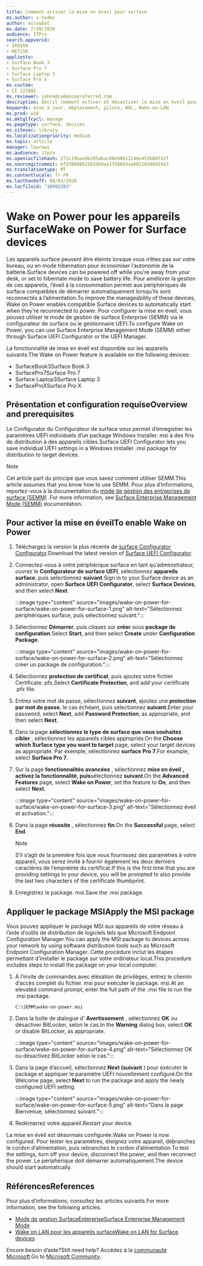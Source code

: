 ```yaml
---
title: Comment activer la mise en éveil pour surface
ms.author: v-todmc
author: mccoybot
ms.date: 7/30/2020
audience: ITPro
search.appverid:
- SPO160
- MET150
appliesto:
- Surface Book 3
- Surface Pro 7
- Surface Laptop 3
- Surface Pro X
ms.custom:
- CI 121602
ms.reviewer: johnk@cadencepreferred.com
description: Décrit comment activer et désactiver la mise en éveil pour les appareils surface.
keywords: mise à jour, déploiement, pilote, WOL, Wake-on-LAN
ms.prod: w10
ms.mktglfcycl: manage
ms.pagetype: surface, devices
ms.sitesec: library
ms.localizationpriority: medium
ms.topic: article
manager: laurawi
ms.audience: itpro
ms.openlocfilehash: 272c19baedb295abac08e90012246e453b88f42f
ms.sourcegitcommit: 6fd7008992503db9ae1f56654aa80110348924d3
ms.translationtype: MT
ms.contentlocale: fr-FR
ms.lasthandoff: 08/03/2020
ms.locfileid: "10903393"
---
```

# <span data-ttu-id="8d94c-104">Wake on Power pour les appareils Surface</span><span class="sxs-lookup"><span data-stu-id="8d94c-104">Wake on Power for Surface devices</span></span>

<span data-ttu-id="8d94c-105">Les appareils surface peuvent être éteints lorsque vous n’êtes pas sur votre bureau, ou en mode hibernation pour économiser l’autonomie de la batterie.</span><span class="sxs-lookup"><span data-stu-id="8d94c-105">Surface devices can be powered off while you're away from your desk, or set to hibernate mode to save battery life.</span></span> <span data-ttu-id="8d94c-106">Pour améliorer la gestion de ces appareils, l’éveil à la consommation permet aux périphériques de surface compatibles de démarrer automatiquement lorsqu’ils sont reconnectés à l’alimentation.</span><span class="sxs-lookup"><span data-stu-id="8d94c-106">To improve the manageability of these devices, Wake on Power enables compatible Surface devices to automatically start when they're reconnected to power.</span></span> <span data-ttu-id="8d94c-107">Pour configurer la mise en éveil, vous pouvez utiliser le mode de gestion de surface Enterprise (SEMM) via le configurateur de surface ou le gestionnaire UEFI.</span><span class="sxs-lookup"><span data-stu-id="8d94c-107">To configure Wake on Power, you can use Surface Enterprise Management Mode (SEMM) either through Surface UEFI Configurator or the UEFI Manager.</span></span>

<span data-ttu-id="8d94c-108">La fonctionnalité de mise en éveil est disponible sur les appareils suivants:</span><span class="sxs-lookup"><span data-stu-id="8d94c-108">The Wake on Power feature is available on the following devices:</span></span>

- <span data-ttu-id="8d94c-109">SurfaceBook3</span><span class="sxs-lookup"><span data-stu-id="8d94c-109">Surface Book 3</span></span>
- <span data-ttu-id="8d94c-110">SurfacePro7</span><span class="sxs-lookup"><span data-stu-id="8d94c-110">Surface Pro 7</span></span>
- <span data-ttu-id="8d94c-111">Surface Laptop3</span><span class="sxs-lookup"><span data-stu-id="8d94c-111">Surface Laptop 3</span></span>
- <span data-ttu-id="8d94c-112">SurfaceProX</span><span class="sxs-lookup"><span data-stu-id="8d94c-112">Surface Pro X</span></span> 

## <span data-ttu-id="8d94c-113">Présentation et configuration requise</span><span class="sxs-lookup"><span data-stu-id="8d94c-113">Overview and prerequisites</span></span>

<span data-ttu-id="8d94c-114">Le Configurator du Configurateur de surface vous permet d’enregistrer les paramètres UEFI individuels d’un package Windows Installer. msi à des fins de distribution à des appareils cibles.</span><span class="sxs-lookup"><span data-stu-id="8d94c-114">Surface UEFI Configurator lets you save individual UEFI settings in a Windows Installer .msi package for distribution to target devices.</span></span> 

> [!NOTE]
> <span data-ttu-id="8d94c-115">Cet article part du principe que vous savez comment utiliser SEMM.</span><span class="sxs-lookup"><span data-stu-id="8d94c-115">This article assumes that you know how to use SEMM.</span></span> <span data-ttu-id="8d94c-116">Pour plus d’informations, reportez-vous à la documentation du [mode de gestion des entreprises de surface (SEMM)](surface-enterprise-management-mode.md) .</span><span class="sxs-lookup"><span data-stu-id="8d94c-116">For more information, see [Surface Enterprise Management Mode (SEMM)](surface-enterprise-management-mode.md) documentation.</span></span>

## <span data-ttu-id="8d94c-117">Pour activer la mise en éveil</span><span class="sxs-lookup"><span data-stu-id="8d94c-117">To enable Wake on Power</span></span>

1.  <span data-ttu-id="8d94c-118">Téléchargez la version la plus récente de [surface Configurator Configurator](https://www.microsoft.com/download/confirmation.aspx?id=46703).</span><span class="sxs-lookup"><span data-stu-id="8d94c-118">Download the latest version of [Surface UEFI Configurator](https://www.microsoft.com/download/confirmation.aspx?id=46703).</span></span>
2.  <span data-ttu-id="8d94c-119">Connectez-vous à votre périphérique surface en tant qu’administrateur, ouvrez le **Configurateur de surface UEFI**, sélectionnez **appareils surface**, puis sélectionnez **suivant**.</span><span class="sxs-lookup"><span data-stu-id="8d94c-119">Sign in to your Surface device as an administrator, open **Surface UEFI Configurator**, select **Surface Devices**, and then select **Next**.</span></span>

    :::image type="content" source="images/wake-on-power-for-surface/wake-on-power-for-surface-1.png" alt-text="Sélectionnez périphériques surface, puis sélectionnez suivant.":::
3.  <span data-ttu-id="8d94c-121">Sélectionnez **Démarrer**, puis cliquez sur **créer** sous **package de configuration**.</span><span class="sxs-lookup"><span data-stu-id="8d94c-121">Select **Start**, and then select **Create** under **Configuration Package**.</span></span>

    :::image type="content" source="images/wake-on-power-for-surface/wake-on-power-for-surface-2.png" alt-text="Sélectionnez créer un package de configuration.":::
4.  <span data-ttu-id="8d94c-123">Sélectionnez **protection de certificat**, puis ajoutez votre fichier Certificate. pfx.</span><span class="sxs-lookup"><span data-stu-id="8d94c-123">Select **Certificate Protection**, and add your certificate .pfx file.</span></span> 
5. <span data-ttu-id="8d94c-124">Entrez votre mot de passe, sélectionnez **suivant**, ajoutez une **protection par mot de passe**, le cas échéant, puis sélectionnez **suivant**.</span><span class="sxs-lookup"><span data-stu-id="8d94c-124">Enter your password, select **Next**, add **Password Protection**, as appropriate, and then select **Next**.</span></span>
6.  <span data-ttu-id="8d94c-125">Dans la page **sélectionnez le type de surface que vous souhaitez cibler** , sélectionnez les appareils cibles appropriés.</span><span class="sxs-lookup"><span data-stu-id="8d94c-125">On the **Choose which Surface type you want to target** page, select your target devices as appropriate.</span></span> <span data-ttu-id="8d94c-126">Par exemple, sélectionnez **surface Pro 7**.</span><span class="sxs-lookup"><span data-stu-id="8d94c-126">For example, select **Surface Pro 7**.</span></span>
7.  <span data-ttu-id="8d94c-127">Sur la page **fonctionnalités avancées** , sélectionnez **mise en éveil** **, activez la fonctionnalité, puis**sélectionnez **suivant**.</span><span class="sxs-lookup"><span data-stu-id="8d94c-127">On the **Advanced Features** page, select **Wake on Power**, set the feature to **On**, and then select **Next**.</span></span>

    :::image type="content" source="images/wake-on-power-for-surface/wake-on-power-for-surface-3.png" alt-text="Sélectionnez éveil et activation."::: 
8.  <span data-ttu-id="8d94c-129">Dans la page **réussite** , sélectionnez **fin**.</span><span class="sxs-lookup"><span data-stu-id="8d94c-129">On the **Successful** page, select **End**.</span></span>

    > [!NOTE]
    > <span data-ttu-id="8d94c-130">S’il s’agit de la première fois que vous fournissez des paramètres à votre appareil, vous serez invité à fournir également les deux derniers caractères de l’empreinte du certificat.</span><span class="sxs-lookup"><span data-stu-id="8d94c-130">If this is the first time that you are providing settings to your device, you will be prompted to also provide the last two characters of the certificate thumbprint.</span></span> 
9.  <span data-ttu-id="8d94c-131">Enregistrez le package. msi.</span><span class="sxs-lookup"><span data-stu-id="8d94c-131">Save the .msi package.</span></span> 

## <span data-ttu-id="8d94c-132">Appliquer le package MSI</span><span class="sxs-lookup"><span data-stu-id="8d94c-132">Apply the MSI package</span></span> 

<span data-ttu-id="8d94c-133">Vous pouvez appliquer le package MSI aux appareils de votre réseau à l’aide d’outils de distribution de logiciels tels que Microsoft Endpoint Configuration Manager.</span><span class="sxs-lookup"><span data-stu-id="8d94c-133">You can apply the MSI package to devices across your network by using software distribution tools such as Microsoft Endpoint Configuration Manager.</span></span> <span data-ttu-id="8d94c-134">Cette procédure inclut les étapes permettant d’installer le package sur votre ordinateur local.</span><span class="sxs-lookup"><span data-stu-id="8d94c-134">This procedure includes steps to install the package on your local computer.</span></span> 

1.  <span data-ttu-id="8d94c-135">À l’invite de commandes avec élévation de privilèges, entrez le chemin d’accès complet du fichier. msi pour exécuter le package. msi.</span><span class="sxs-lookup"><span data-stu-id="8d94c-135">At an elevated command prompt, enter the full path of the .msi file to run the .msi package.</span></span> 

    ```
    C:\SEMM\wake-on-power.msi 
    ```

2.  <span data-ttu-id="8d94c-136">Dans la boîte de dialogue d' **Avertissement** , sélectionnez **OK** ou désactiver BitLocker, selon le cas.</span><span class="sxs-lookup"><span data-stu-id="8d94c-136">In the **Warning** dialog box, select **OK** or disable BitLocker, as appropriate.</span></span>

    :::image type="content" source="images/wake-on-power-for-surface/wake-on-power-for-surface-4.png" alt-text="Sélectionnez OK ou désactivez BitLocker selon le cas.":::
3.  <span data-ttu-id="8d94c-138">Dans la page d’accueil, sélectionnez **Next (suivant** ) pour exécuter le package et appliquer le paramètre UEFI nouvellement configuré.</span><span class="sxs-lookup"><span data-stu-id="8d94c-138">On the Welcome page, select **Next** to run the package and apply the newly configured UEFI setting.</span></span>

    :::image type="content" source="images/wake-on-power-for-surface/wake-on-power-for-surface-5.png" alt-text="Dans la page Bienvenue, sélectionnez suivant.":::
4.  <span data-ttu-id="8d94c-140">Redémarrez votre appareil.</span><span class="sxs-lookup"><span data-stu-id="8d94c-140">Restart your device.</span></span> 

<span data-ttu-id="8d94c-141">La mise en éveil est désormais configurée.</span><span class="sxs-lookup"><span data-stu-id="8d94c-141">Wake on Power is now configured.</span></span> <span data-ttu-id="8d94c-142">Pour tester les paramètres, éteignez votre appareil, débranchez le cordon d’alimentation, puis rebranchez le cordon d’alimentation.</span><span class="sxs-lookup"><span data-stu-id="8d94c-142">To test the settings, turn off your device, disconnect the power, and then reconnect the power.</span></span> <span data-ttu-id="8d94c-143">Le périphérique doit démarrer automatiquement.</span><span class="sxs-lookup"><span data-stu-id="8d94c-143">The device should start automatically.</span></span> 

## <span data-ttu-id="8d94c-144">Références</span><span class="sxs-lookup"><span data-stu-id="8d94c-144">References</span></span>

<span data-ttu-id="8d94c-145">Pour plus d’informations, consultez les articles suivants.</span><span class="sxs-lookup"><span data-stu-id="8d94c-145">For more information, see the following articles.</span></span> 

- [<span data-ttu-id="8d94c-146">Mode de gestion SurfaceEnterprise</span><span class="sxs-lookup"><span data-stu-id="8d94c-146">Surface Enterprise Management Mode</span></span>](surface-enterprise-management-mode.md)
- [<span data-ttu-id="8d94c-147">Wake on LAN pour les appareils surface</span><span class="sxs-lookup"><span data-stu-id="8d94c-147">Wake on LAN for Surface devices</span></span>](wake-on-lan-for-surface-devices.md)

<span data-ttu-id="8d94c-148">Encore besoin d’aide?</span><span class="sxs-lookup"><span data-stu-id="8d94c-148">Still need help?</span></span> <span data-ttu-id="8d94c-149">Accédez à la [communauté Microsoft](https://answers.microsoft.com/).</span><span class="sxs-lookup"><span data-stu-id="8d94c-149">Go to [Microsoft Community](https://answers.microsoft.com/).</span></span>